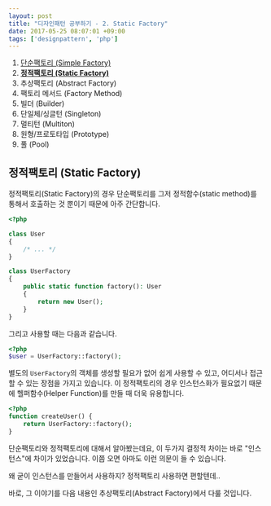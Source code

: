 ```yaml
---
layout: post
title: "디자인패턴 공부하기 - 2. Static Factory"
date: 2017-05-25 08:07:01 +09:00
tags: ['designpattern', 'php']
---
```


1. [단순팩토리 (Simple Factory)](/posts/2017/05/25/php-design-pattern-1-simple-factory)
1. **[정적팩토리 (Static Factory)](/posts/2017/05/25/php-design-pattern-2-static-factory)**
1. 추상팩토리 (Abstract Factory)
1. 팩토리 메서드 (Factory Method)
1. 빌더 (Builder)
1. 단일체/싱글턴 (Singleton)
1. 멀티턴 (Multiton)
1. 원형/프로토타입 (Prototype)
1. 풀 (Pool)

## 정적팩토리 (Static Factory)

정적팩토리(Static Factory)의 경우 단순팩토리를 그저 정적함수(static method)를 통해서 호출하는 것 뿐이기 때문에 아주 간단합니다.

```php
<?php

class User
{
    /* ... */
}

class UserFactory
{
    public static function factory(): User
    {
        return new User();
    }
}
```

그리고 사용할 때는 다음과 같습니다.

```php
<?php
$user = UserFactory::factory();
```

별도의 `UserFactory`의 객체를 생성할 필요가 없어 쉽게 사용할 수 있고, 어디서나 접근할 수 있는 장점을 가지고 있습니다. 이 정적팩토리의 경우 인스턴스화가 필요없기 때문에 헬퍼함수(Helper Function)를 만들 때 더욱 유용합니다.

```php
<?php
function createUser() {
    return UserFactory::factory();
}
```

단순팩토리와 정적팩토리에 대해서 알아봤는데요, 이 두가지 결정적 차이는 바로 "인스턴스"에 차이가 있었습니다. 이쯤 오면 아마도 이런 의문이 들 수 있습니다.

왜 굳이 인스턴스를 만들어서 사용하지? 정적팩토리 사용하면 편할텐데..

바로, 그 이야기를 다음 내용인 추상팩토리(Abstract Factory)에서 다룰 것입니다.
